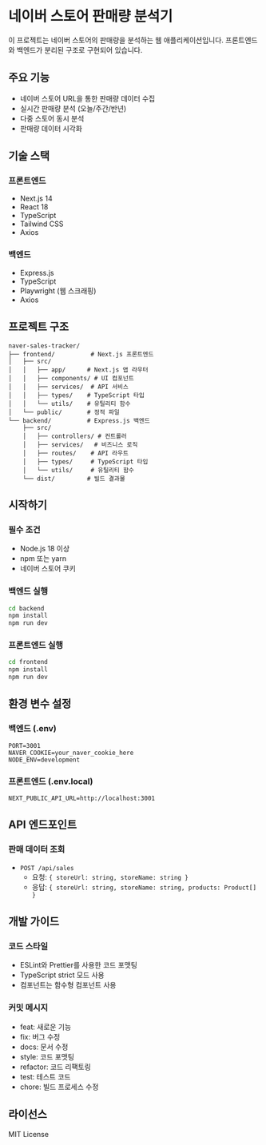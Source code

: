 # 네이버 스토어 판매량 분석기

이 프로젝트는 네이버 스토어의 판매량을 분석하는 웹 애플리케이션입니다. 프론트엔드와 백엔드가 분리된 구조로 구현되어 있습니다.

## 주요 기능

- 네이버 스토어 URL을 통한 판매량 데이터 수집
- 실시간 판매량 분석 (오늘/주간/반년)
- 다중 스토어 동시 분석
- 판매량 데이터 시각화

## 기술 스택

### 프론트엔드
- Next.js 14
- React 18
- TypeScript
- Tailwind CSS
- Axios

### 백엔드
- Express.js
- TypeScript
- Playwright (웹 스크래핑)
- Axios

## 프로젝트 구조

```
naver-sales-tracker/
├── frontend/          # Next.js 프론트엔드
│   ├── src/
│   │   ├── app/      # Next.js 앱 라우터
│   │   ├── components/ # UI 컴포넌트
│   │   ├── services/  # API 서비스
│   │   ├── types/    # TypeScript 타입
│   │   └── utils/    # 유틸리티 함수
│   └── public/       # 정적 파일
└── backend/          # Express.js 백엔드
    ├── src/
    │   ├── controllers/ # 컨트롤러
    │   ├── services/   # 비즈니스 로직
    │   ├── routes/    # API 라우트
    │   ├── types/     # TypeScript 타입
    │   └── utils/     # 유틸리티 함수
    └── dist/         # 빌드 결과물
```

## 시작하기

### 필수 조건
- Node.js 18 이상
- npm 또는 yarn
- 네이버 스토어 쿠키

### 백엔드 실행

```bash
cd backend
npm install
npm run dev
```

### 프론트엔드 실행

```bash
cd frontend
npm install
npm run dev
```

## 환경 변수 설정

### 백엔드 (.env)
```
PORT=3001
NAVER_COOKIE=your_naver_cookie_here
NODE_ENV=development
```

### 프론트엔드 (.env.local)
```
NEXT_PUBLIC_API_URL=http://localhost:3001
```

## API 엔드포인트

### 판매 데이터 조회
- `POST /api/sales`
  - 요청: `{ storeUrl: string, storeName: string }`
  - 응답: `{ storeUrl: string, storeName: string, products: Product[] }`

## 개발 가이드

### 코드 스타일
- ESLint와 Prettier를 사용한 코드 포맷팅
- TypeScript strict 모드 사용
- 컴포넌트는 함수형 컴포넌트 사용

### 커밋 메시지
- feat: 새로운 기능
- fix: 버그 수정
- docs: 문서 수정
- style: 코드 포맷팅
- refactor: 코드 리팩토링
- test: 테스트 코드
- chore: 빌드 프로세스 수정

## 라이선스

MIT License 